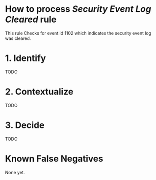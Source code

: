 # How to process *Security Event Log Cleared* rule
This rule Checks for event id 1102 which indicates the security event log was cleared.

# 1. Identify
TODO

# 2. Contextualize
TODO

# 3. Decide
TODO

# Known False Negatives
None yet.
